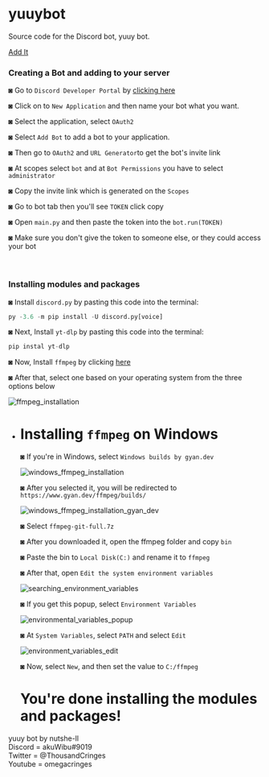 # yuuybot
Source code for the Discord bot, yuuy bot.

[Add It](https://discord.com/api/oauth2/authorize?client_id=1144560314361315438&permissions=8&scope=bot)


### Creating a Bot and adding to your server

◙ Go to `Discord Developer Portal` by [clicking here](https://discord.com/developers/applications)

◙ Click on to `New Application` and then name your bot what you want.

◙ Select the application, select `OAuth2`

◙ Select `Add Bot` to add a bot to your application.

◙  Then go to `OAuth2` and `URL Generator`to get the bot's invite link

◙ At scopes select `bot` and at `Bot Permissions` you have to select `administrator`

◙ Copy the invite link which is generated on the `Scopes`

◙ Go to bot tab then you'll see `TOKEN` click copy 

◙ Open `main.py` and then paste the token into the `bot.run(TOKEN)`

◙ Make sure you don't give the token to someone else, or they could access your bot
<br>
<br>
<br>
### Installing modules and packages
◙ Install `discord.py` by pasting this code into the terminal:

```py
py -3.6 -m pip install -U discord.py[voice]
```

◙ Next, Install `yt-dlp` by pasting this code into the terminal:

```py
pip instal yt-dlp
```

◙ Now, Install `ffmpeg` by clicking [here](https://ffmpeg.org/download.html)

◙ After that, select one based on your operating system from the three options below

![ffmpeg_installation](https://github.com/nutshe-ll/yuuybot/assets/79253256/8094cb3c-288e-48f6-b007-98c52478c006)

  - # Installing `ffmpeg` on Windows
    ◙ If you're in Windows, select `Windows builds by gyan.dev`
    
    ![windows_ffmpeg_installation](https://github.com/nutshe-ll/yuuybot/assets/79253256/9d59d949-7a64-46bb-8e10-6f56b5840a64)
    
    ◙ After you selected it, you will be redirected to `https://www.gyan.dev/ffmpeg/builds/`

    ![windows_ffmpeg_installation_gyan_dev](https://github.com/nutshe-ll/yuuybot/assets/79253256/96952f90-4abf-46c4-9a14-c1ad637e1d6c)

    ◙ Select `ffmpeg-git-full.7z`
    
    ◙ After you downloaded it, open the ffmpeg folder and copy `bin`
    
    ◙ Paste the bin to `Local Disk(C:)` and rename it to `ffmpeg`
    
    ◙ After that, open `Edit the system environment variables`
    
    ![searching_environment_variables](https://github.com/nutshe-ll/yuuybot/assets/79253256/53a406f2-ce66-4cc9-876f-ec1a1b5e2c70)

    ◙ If you get this popup, select `Environment Variables`

    ![environmental_variables_popup](https://github.com/nutshe-ll/yuuybot/assets/79253256/e5d9780f-0a90-4523-9eaa-7149e4d47c1b)

     ◙ At `System Variables`, select `PATH` and select `Edit`

    ![environment_variables_edit](https://github.com/nutshe-ll/yuuybot/assets/79253256/2cde360b-97b3-4a22-bbee-c8b32dc0d457)

    ◙ Now, select `New`, and then set the value to `C:/ffmpeg`

    # You're done installing the modules and packages!


yuuy bot by nutshe-ll\
Discord = akuWibu#9019\
Twitter = @ThousandCringes\
Youtube = omegacringes
